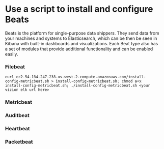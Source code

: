 # Use a script to install and configure Beats
Beats is the platform for single-purpose data shippers. They send data from your machines and systems to Elasticsearch, which can be then be seen in Kibana with built-in dashboards and visualizations. Each Beat type also has a set of modules that provide additional functionality and can be enabled easily.

### Filebeat
`curl ec2-54-184-247-238.us-west-2.compute.amazonaws.com/install-config-metricbeat.sh > install-config-metricbeat.sh; chmod a+x install-config-metricbeat.sh; ./install-config-metricbeat.sh <your vizion elk url here>`

### Metricbeat

### Auditbeat

### Heartbeat

### Packetbeat
